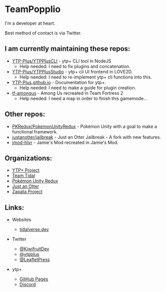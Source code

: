 # TeamPopplio

I'm a developer at heart.

Best method of contact is via Twitter.

## I am currently maintaining these repos:

- [YTP-Plus/YTPPlusCLI](https://github.com/YTP-Plus/YTPPlusCLI) - ytp+ CLI tool in NodeJS
  - Help needed: I need to fix plugins and concatenation.
- [YTP-Plus/YTPPlusStudio](https://github.com/YTP-Plus/YTPPlusStudio) - ytp+ cli UI frontend in LOVE2D.
  - Help needed: I need to re-implement ytp+ cli functions into this.
- [YTP-Plus.github.io](https://github.com/YTP-Plus/YTP-Plus.github.io) - Documentation for ytp+.
  - Help needed: I need to make a guide for plugin creation.
- [tf-amongus](https://github.com/TeamPopplio/tf-amongus) - Among Us recreated in Team Fortress 2
  - Help needed: I need a map in order to finish this gamemode...
  
## Other repos:

- [PKRedux/PokemonUnityRedux](https://github.com/PKRedux/PokemonUnityRedux) - Pokémon Unity with a goal to make a functional framework.
- [justanotter/jailbreak](https://github.com/justanotter/jailbreak) - Just an Otter Jailbreak - A fork with new features.
- [jmod-hlvr](https://github.com/TeamPopplio/jmod-hlvr) - Jamie's Mod recreated in Jamie's Mod.
  
## Organizations:

- [YTP+ Project](https://github.com/YTP-Plus)
- [Team Tidal](https://github.com/Tidal-Members)
- [Pokémon Unity Redux](https://github.com/PKRedux)
- [Just an Otter](https://github.com/justanotter)
- [Zapata Project](https://github.com/Zapata-Project)

## Links:

- Websites
  - [tidalverse.dev](http://tidalverse.dev/)

- Twitter
  - [@KiwifruitDev](https://twitter.com/KiwifruitDev)
  - [@ytpplus](https://twitter.com/ytpplus)
  - [@LeafletPress](https://twitter.com/LeafletPress)

- ytp+
  - [GitHub Pages](https://ytp-plus.github.io/)
  - [Discord](https://discord.gg/8ppmspR6Wh)
